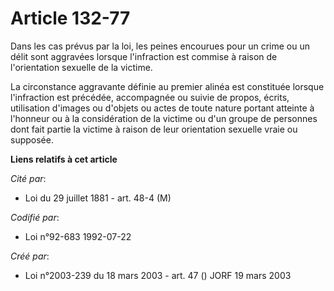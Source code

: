 # Article 132-77

Dans les cas prévus par la loi, les peines encourues pour un crime ou un délit sont aggravées lorsque l'infraction est
commise à raison de l'orientation sexuelle de la victime.

La circonstance aggravante définie au premier alinéa est constituée lorsque l'infraction est précédée, accompagnée ou suivie
de propos, écrits, utilisation d'images ou d'objets ou actes de toute nature portant atteinte à l'honneur ou à la
considération de la victime ou d'un groupe de personnes dont fait partie la victime à raison de leur orientation sexuelle
vraie ou supposée.

**Liens relatifs à cet article**

_Cité par_:

  - Loi du 29 juillet 1881 - art. 48-4 (M)

_Codifié par_:

  - Loi n°92-683 1992-07-22

_Créé par_:

  - Loi n°2003-239 du 18 mars 2003 - art. 47 () JORF 19 mars 2003
